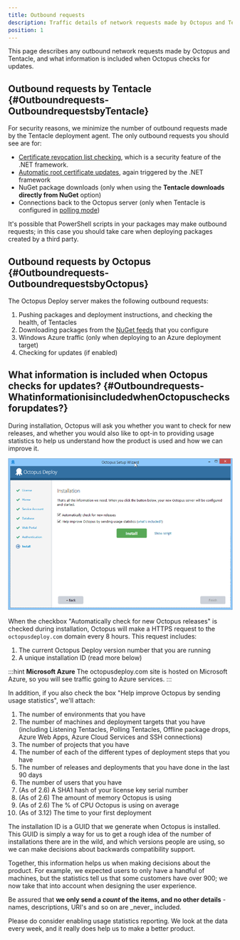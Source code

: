 ```yaml
---
title: Outbound requests
description: Traffic details of network requests made by Octopus and Tentacle, and what information is included when Octopus checks for updates.
position: 1
---
```


This page describes any outbound network requests made by Octopus and Tentacle, and what information is included when Octopus checks for updates.

## Outbound requests by Tentacle {#Outboundrequests-OutboundrequestsbyTentacle}

For security reasons, we minimize the number of outbound requests made by the Tentacle deployment agent. The only outbound requests you should see are for:

- [Certificate revocation list checking](http://en.wikipedia.org/wiki/Revocation_list), which is a security feature of the .NET framework.
- [Automatic root certificate updates](http://help.octopusdeploy.com/discussions/problems/30827), again triggered by the .NET framework
- NuGet package downloads (only when using the **Tentacle downloads directly from NuGet** option)
- Connections back to the Octopus server (only when Tentacle is configured in [polling mode](/docs/infrastructure/windows-targets/polling-tentacles.md))

It's possible that PowerShell scripts in your packages may make outbound requests; in this case you should take care when deploying packages created by a third party.

## Outbound requests by Octopus {#Outboundrequests-OutboundrequestsbyOctopus}

The Octopus Deploy server makes the following outbound requests:

1. Pushing packages and deployment instructions, and checking the health, of Tentacles
2. Downloading packages from the [NuGet feeds](/docs/packaging-applications/package-repositories/index.md) that you configure
3. Windows Azure traffic (only when deploying to an Azure deployment target)
4. Checking for updates (if enabled)

## What information is included when Octopus checks for updates? {#Outboundrequests-WhatinformationisincludedwhenOctopuschecksforupdates?}

During installation, Octopus will ask you whether you want to check for new releases, and whether you would also like to opt-in to providing usage statistics to help us understand how the product is used and how we can improve it.

![](/docs/images/3048073/3277613.png "width=500")

When the checkbox "Automatically check for new Octopus releases" is checked during installation, Octopus will make a HTTPS request to the `octopusdeploy.com` domain every 8 hours. This request includes:

1. The current Octopus Deploy version number that you are running
2. A unique installation ID (read more below)

:::hint
**Microsoft Azure**
The octopusdeploy.com site is hosted on Microsoft Azure, so you will see traffic going to Azure services.
:::

In addition, if you also check the box "Help improve Octopus by sending usage statistics", we'll attach:

1. The number of environments that you have
2. The number of machines and deployment targets that you have (including Listening Tentacles, Polling Tentacles, Offline package drops, Azure Web Apps, Azure Cloud Services and SSH connections)
3. The number of projects that you have
4. The number of each of the different types of deployment steps that you have
5. The number of releases and deployments that you have done in the last 90 days
6. The number of users that you have
7. (As of 2.6) A SHA1 hash of your license key serial number
8. (As of 2.6) The amount of memory Octopus is using
9. (As of 2.6) The % of CPU Octopus is using on average
10. (As of 3.12) The time to your first deployment

The installation ID is a GUID that we generate when Octopus is installed. This GUID is simply a way for us to get a rough idea of the number of installations there are in the wild, and which versions people are using, so we can make decisions about backwards compatibility support.

Together, this information helps us when making decisions about the product. For example, we expected users to only have a handful of machines, but the statistics tell us that some customers have over 900; we now take that into account when designing the user experience.

Be assured that **we only send a *count* of the items, and no other details** - names, descriptions, URI's and so on are \_never\_ included.

Please do consider enabling usage statistics reporting. We look at the data every week, and it really does help us to make a better product.
